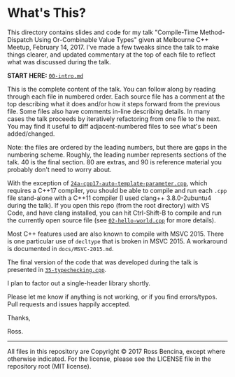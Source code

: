 # What's This?

This directory contains slides and code for my talk "Compile-Time Method-Dispatch
Using Or-Combinable Value Types" given at Melbourne C++ Meetup, February 14, 2017.
I've made a few tweaks since the talk to make things clearer, and updated
commentary at the top of each file to reflect what was discussed during the talk.

**START HERE:** [`00-intro.md`](00-intro.md)

This is the complete content of the talk. You can follow along by reading through each file in
numbered order. Each source file has a comment at the top describing what it
does and/or how it steps forward from the previous file. Some files also have
comments in-line describing details. In many cases the talk proceeds by
iteratively refactoring from one file to the next. You may find it useful to
diff adjacent-numbered files to see what's been added/changed.

Note: the files are ordered by the leading numbers, but there are gaps in the
numbering scheme. Roughly, the leading number represents sections of the talk. 40 is the
final section. 80 are extras, and 90 is reference material you probably don't need
to worry about.

With the exception of [`24a-cpp17-auto-template-parameter.cpp`](24a-cpp17-auto-template-parameter.cpp),
which requires
a C++17 compiler, you should be able to compile and run each `.cpp` file stand-alone
with a C++11 compiler (I used clang++ 3.8.0-2ubuntu4 during the talk).
If you open this repo (from the root directory) with VS Code, and have clang installed,
you can hit Ctrl-Shift-B to compile and run the currently open source file
(see [`02-hello-world.cpp`](02-hello-world.cpp) for more details).

Most C++ features used are also known to compile with MSVC 2015. There is one
particular use of `decltype` that is broken in MSVC 2015. A workaround is
documented in `docs/MSVC-2015.md`.

The final version of the code that was developed during the talk is presented in
[`35-typechecking.cpp`](35-typechecking.cpp).

I plan to factor out a single-header library shortly.

Please let me know if anything is not working, or if you find errors/typos.
Pull requests and issues happily accepted.

Thanks,

Ross.

---
All files in this repository are Copyright &copy; 2017 Ross Bencina,
except where otherwise indicated.
For the license, please see the LICENSE file in the repository root (MIT license).
